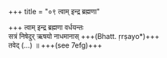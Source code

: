 +++
title = "०९ त्वाम् इन्द्र ब्रह्मणा"

+++
त्वाम् इन्द्र ब्रह्मणा वर्धयन्तः  
सत्रं निषेदुर् ऋषयो नाधमानास् +++(Bhatt. ṛrṣayo*)+++  
तवेद् (…) ॥ +++(see 7efg)+++